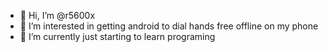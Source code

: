 - 👋 Hi, I’m @r5600x
- 👀 I’m interested in getting android to dial hands free offline on my phone
- 🌱 I’m currently just starting to learn programing



<!---
r5600x/r5600x is a ✨ special ✨ repository because its `README.md` (this file) appears on your GitHub profile.
You can click the Preview link to take a look at your changes.
--->
